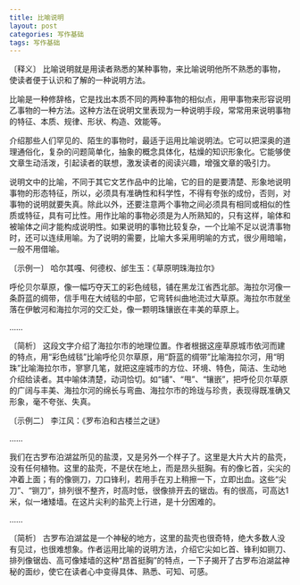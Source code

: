 ```yaml
---
title: 比喻说明
layout: post
categories: 写作基础
tags: 写作基础
---
```


〔释义〕 比喻说明就是用读者熟悉的某种事物，来比喻说明他所不熟悉的事物，使读者便于认识和了解的一种说明方法。

比喻是一种修辞格，它是找出本质不同的两种事物的相似点，用甲事物来形容说明乙事物的一种方法。这种方法在说明文里表现为一种说明手段，常常用来说明事物的特征、本质、规律、形状、构造、效能等。

介绍那些人们罕见的、陌生的事物时，最适于运用比喻说明法。它可以把深奥的道理通俗化，复杂的问题简单化，抽象的概念具体化，枯燥的知识形象化。它能够使文章生动活泼，引起读者的联想，激发读者的阅读兴趣，增强文章的吸引力。

说明文中的比喻，不同于其它文艺作品中的比喻，它的目的是要清楚、形象地说明事物的形态特征，所以，必须具有准确性和科学性，不得有夸张的成份，否则，对事物的说明就要失真。除此以外，还要注意两个事物之间必须具有相同或相似的性质或特征，具有可比性。用作比喻的事物必须是为人所熟知的，只有这样，喻体和被喻体之间才能构成说明性。如果说明的事物比较复杂，一个比喻不足以说清事物时，还可以连续用喻。为了说明的需要，比喻大多采用明喻的方式，很少用暗喻，一般不用借喻。

〔示例一〕 哈尔其嘎、何德权、邰生玉：《草原明珠海拉尔》

呼伦贝尔草原，像一幅巧夺天工的彩色绒毯，铺在黑龙江省西北部。海拉尔河像一条蔚蓝的绸带，信手甩在大绒毯的中部，它弯转纠曲地流过大草原。海拉尔市就坐落在伊敏河和海拉尔河的交汇处，像一颗明珠镶嵌在丰美的草原上。

…… 

〔简析〕 这段文字介绍了海拉尔市的地理位置。作者根据这座草原城市依河而建的特点，用“彩色绒毯”比喻呼伦贝尔草原，用“蔚蓝的绸带”比喻海拉尔河，用“明珠”比喻海拉尔市，寥寥几笔，就把这座城市的方位、环境、特色，简洁、生动地介绍给读者。其中喻体清楚，动词恰切。如“铺”、“甩”、“镶嵌”，把呼伦贝尔草原的广阔与丰美、海拉尔河的绵长与弯曲、海拉尔市的玲珑与珍贵，表现得既准确又形象，毫不夸张、失真。

〔示例二〕 李江风：《罗布泊和古楼兰之谜》

……

我们在古罗布泊湖盆所见的盐漠，又是另外一个样子了。这里是大片大片的盐壳，没有任何植物。这里的盐壳，不是伏在地上，而是昂头挺胸。有的像匕首，尖尖的冲着上面；有的像铡刀，刀口锋利，若用手在刃上稍擦一下，立即出血。这些“尖刀”、“铡刀”，排列很不整齐，时高时低，很像排开去的锯齿。有的很高，可高达1米，似一堵矮墙。在这片尖利的盐壳上行进，是十分困难的。

……

〔简析〕 古罗布泊湖盆是一个神秘的地方，这里的盐壳也很奇特，绝大多数人没有见过，也很难想象。作者运用比喻的说明方法，介绍它尖如匕首、锋利如铡刀、排列像锯齿、高可像矮墙的这种“昂首挺胸”的特点，一下子揭开了古罗布泊湖盆神秘的面纱，使它在读者心中变得具体、熟悉、可知、可感。 